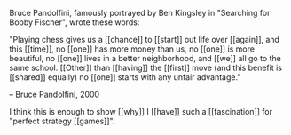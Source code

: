 Bruce Pandolfini, famously portrayed by Ben Kingsley in "Searching for Bobby Fischer", wrote these words:

"Playing chess gives us a [[chance]] to [[start]] out life over [[again]], and this [[time]], no [[one]] has more money than us, no [[one]] is more beautiful, no [[one]] lives in a better neighborhood, and [[we]] all go to the same school. [[Other]] than [[having]] the [[first]] move (and this benefit is [[shared]] equally) no [[one]] starts with any unfair advantage."

– Bruce Pandolfini, 2000

I think this is enough to show [[why]] I [[have]] such a [[fascination]] for "perfect strategy [[games]]".